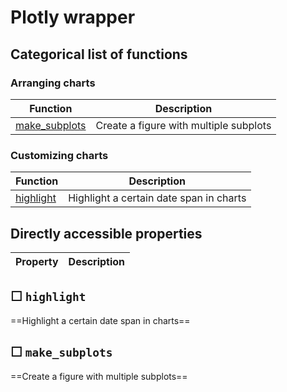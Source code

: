 
Plotly wrapper
===============
    


Categorical list of functions
-------------------------------

### Arranging charts ###

Function | Description
----------|------------
[make_subplots](#make_subplots) | Create a figure with multiple subplots


### Customizing charts ###

Function | Description
----------|------------
[highlight](#highlight) | Highlight a certain date span in charts





Directly accessible properties
------------------------------

Property | Description
----------|------------



☐ `highlight`
---------------

==Highlight a certain date span in charts==
    



☐ `make_subplots`
-------------------

==Create a figure with multiple subplots==
    